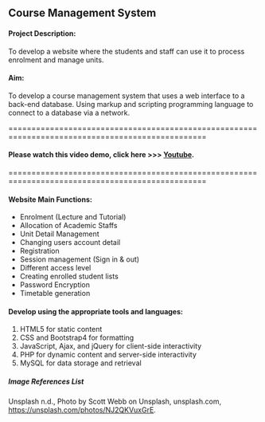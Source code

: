 ## Course Management System

#### Project Description:
To develop a website where the students and staff can use it to process enrolment and manage units. 

#### Aim: 
To develop a course management system that uses a web interface to a back-end database. Using markup and scripting programming language to connect to a database via a network.  

=================================================================================================
#### Please watch this video demo, click here  >>> [Youtube](https://www.youtube.com/watch?v=4tdzcISoEv4).
=================================================================================================

#### Website Main Functions:
- Enrolment (Lecture and Tutorial)
- Allocation of Academic Staffs
- Unit Detail Management
- Changing users account detail
- Registration
- Session management (Sign in & out)
- Different access level
- Creating enrolled student lists
- Password Encryption 
- Timetable generation

#### Develop using the appropriate tools and languages:
1. HTML5 for static content
2. CSS and Bootstrap4 for formatting
3. JavaScript, Ajax, and jQuery for client-side interactivity
4. PHP for dynamic content and server-side interactivity 
5. MySQL for data storage and retrieval

##### Image References List
Unsplash n.d., Photo by Scott Webb on Unsplash, unsplash.com, <https://unsplash.com/photos/NJ2QKVuxGrE>.







